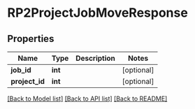 # RP2ProjectJobMoveResponse

## Properties
Name | Type | Description | Notes
------------ | ------------- | ------------- | -------------
**job_id** | **int** |  | [optional] 
**project_id** | **int** |  | [optional] 

[[Back to Model list]](../../README.md#documentation-for-models) [[Back to API list]](../../README.md#documentation-for-api-endpoints) [[Back to README]](../../README.md)


